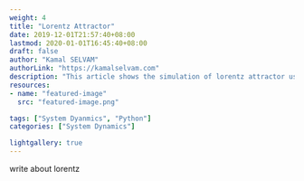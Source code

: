 ```yaml
---
weight: 4
title: "Lorentz Attractor"
date: 2019-12-01T21:57:40+08:00
lastmod: 2020-01-01T16:45:40+08:00
draft: false
author: "Kamal SELVAM"
authorLink: "https://kamalselvam.com"
description: "This article shows the simulation of lorentz attractor using python."
resources:
- name: "featured-image"
  src: "featured-image.png"

tags: ["System Dyanmics", "Python"]
categories: ["System Dynamics"]

lightgallery: true
---
```


write about lorentz